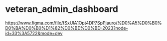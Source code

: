 # veteran_admin_dashboard
https://www.figma.com/file/fSxUlA1Opt4DP7SpPjauro/%D0%A5%D0%B0%D0%BA%D0%B0%D1%82%D0%BE%D0%BD-2023?node-id=33%3A5722&mode=dev
